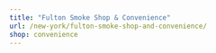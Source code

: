 ```yaml
---
title: "Fulton Smoke Shop & Convenience"
url: /new-york/fulton-smoke-shop-and-convenience/
shop: convenience
---
```

